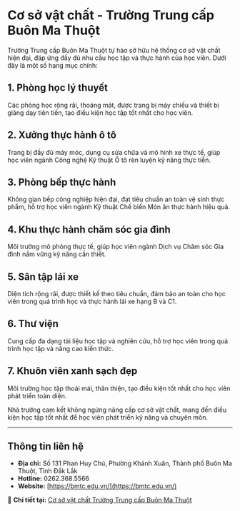 # Cơ sở vật chất - Trường Trung cấp Buôn Ma Thuột

Trường Trung cấp Buôn Ma Thuột tự hào sở hữu hệ thống cơ sở vật chất hiện đại, đáp ứng đầy đủ nhu cầu học tập và thực hành của học viên. Dưới đây là một số hạng mục chính:

## 1. Phòng học lý thuyết  
Các phòng học rộng rãi, thoáng mát, được trang bị máy chiếu và thiết bị giảng dạy tiên tiến, tạo điều kiện học tập tốt nhất cho học viên.

## 2. Xưởng thực hành ô tô  
Trang bị đầy đủ máy móc, dụng cụ sửa chữa và mô hình xe thực tế, giúp học viên ngành Công nghệ Kỹ thuật Ô tô rèn luyện kỹ năng thực tiễn.

## 3. Phòng bếp thực hành  
Không gian bếp công nghiệp hiện đại, đạt tiêu chuẩn an toàn vệ sinh thực phẩm, hỗ trợ học viên ngành Kỹ thuật Chế biến Món ăn thực hành hiệu quả.

## 4. Khu thực hành chăm sóc gia đình  
Môi trường mô phỏng thực tế, giúp học viên ngành Dịch vụ Chăm sóc Gia đình nắm vững kỹ năng cần thiết.

## 5. Sân tập lái xe  
Diện tích rộng rãi, được thiết kế theo tiêu chuẩn, đảm bảo an toàn cho học viên trong quá trình học và thực hành lái xe hạng B và C1.

## 6. Thư viện  
Cung cấp đa dạng tài liệu học tập và nghiên cứu, hỗ trợ học viên trong quá trình học tập và nâng cao kiến thức.

## 7. Khuôn viên xanh sạch đẹp  
Môi trường học tập thoải mái, thân thiện, tạo điều kiện tốt nhất cho học viên phát triển toàn diện.

Nhà trường cam kết không ngừng nâng cấp cơ sở vật chất, mang đến điều kiện học tập tốt nhất để học viên phát triển kỹ năng và chuyên môn.

---

## Thông tin liên hệ  
- **Địa chỉ:** Số 131 Phan Huy Chú, Phường Khánh Xuân, Thành phố Buôn Ma Thuột, Tỉnh Đắk Lắk  
- **Hotline:** 0262.368.5566  
- **Website:** [https://bmtc.edu.vn/](https://bmtc.edu.vn/)  

📌 **Chi tiết tại:** [Cơ sở vật chất Trường Trung cấp Buôn Ma Thuột](https://bmtc.edu.vn/co-so-vat-chat-truong-trung-cap-buon-ma-thuot/)
